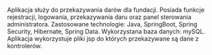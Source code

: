 Aplikacja służy do przekazywania darów dla fundacji. Posiada funkcje rejestracji, logowania, przekazywania daru oraz panel sterowania administratora.
Zastosowane technologie: Java, SpringBoot, Spring Security, Hibernate, Spring Data.
Wykorzystana baza danych: mySQL.
Aplikacja wykorzystuje pliki jsp do których przekazywane są dane z kontrolerów.
